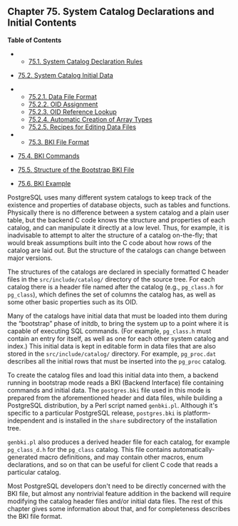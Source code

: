 ## Chapter 75. System Catalog Declarations and Initial Contents

**Table of Contents**

  * *   [75.1. System Catalog Declaration Rules](system-catalog-declarations)
  * [75.2. System Catalog Initial Data](system-catalog-initial-data)

    

  * *   [75.2.1. Data File Format](system-catalog-initial-data#SYSTEM-CATALOG-INITIAL-DATA-FORMAT)
    * [75.2.2. OID Assignment](system-catalog-initial-data#SYSTEM-CATALOG-OID-ASSIGNMENT)
    * [75.2.3. OID Reference Lookup](system-catalog-initial-data#SYSTEM-CATALOG-OID-REFERENCES)
    * [75.2.4. Automatic Creation of Array Types](system-catalog-initial-data#SYSTEM-CATALOG-AUTO-ARRAY-TYPES)
    * [75.2.5. Recipes for Editing Data Files](system-catalog-initial-data#SYSTEM-CATALOG-RECIPES)

  * *   [75.3. BKI File Format](bki-format)
  * [75.4. BKI Commands](bki-commands)
  * [75.5. Structure of the Bootstrap BKI File](bki-structure)
  * [75.6. BKI Example](bki-example)

PostgreSQL uses many different system catalogs to keep track of the existence and properties of database objects, such as tables and functions. Physically there is no difference between a system catalog and a plain user table, but the backend C code knows the structure and properties of each catalog, and can manipulate it directly at a low level. Thus, for example, it is inadvisable to attempt to alter the structure of a catalog on-the-fly; that would break assumptions built into the C code about how rows of the catalog are laid out. But the structure of the catalogs can change between major versions.

The structures of the catalogs are declared in specially formatted C header files in the `src/include/catalog/` directory of the source tree. For each catalog there is a header file named after the catalog (e.g., `pg_class.h` for `pg_class`), which defines the set of columns the catalog has, as well as some other basic properties such as its OID.

Many of the catalogs have initial data that must be loaded into them during the “bootstrap” phase of initdb, to bring the system up to a point where it is capable of executing SQL commands. (For example, `pg_class.h` must contain an entry for itself, as well as one for each other system catalog and index.) This initial data is kept in editable form in data files that are also stored in the `src/include/catalog/` directory. For example, `pg_proc.dat` describes all the initial rows that must be inserted into the `pg_proc` catalog.

To create the catalog files and load this initial data into them, a backend running in bootstrap mode reads a BKI (Backend Interface) file containing commands and initial data. The `postgres.bki` file used in this mode is prepared from the aforementioned header and data files, while building a PostgreSQL distribution, by a Perl script named `genbki.pl`. Although it's specific to a particular PostgreSQL release, `postgres.bki` is platform-independent and is installed in the `share` subdirectory of the installation tree.

`genbki.pl` also produces a derived header file for each catalog, for example `pg_class_d.h` for the `pg_class` catalog. This file contains automatically-generated macro definitions, and may contain other macros, enum declarations, and so on that can be useful for client C code that reads a particular catalog.

Most PostgreSQL developers don't need to be directly concerned with the BKI file, but almost any nontrivial feature addition in the backend will require modifying the catalog header files and/or initial data files. The rest of this chapter gives some information about that, and for completeness describes the BKI file format.